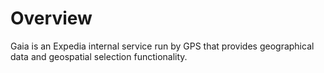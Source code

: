 # Overview

Gaia is an Expedia internal service run by GPS that provides geographical data and geospatial selection functionality.

